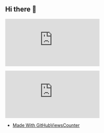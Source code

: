 ## Hi there 👋

![GitHubViewsCounter](https://openlabx.com/githubviewscounter/api/gitvcr.php?username=openlab-x&repository=.github&theme=dark)

![GitHubViewsCounter](https://openlabx.com/githubviewscounter/api/gitvcmp.php?username=openlab-x&theme=dark)
  - [Made With GitHubViewsCounter](https://github.com/openlab-x/GitHubViewsCounter)


<!--


**Here are some ideas to get you started:**

🙋‍♀️ A short introduction - what is your organization all about?
🌈 Contribution guidelines - how can the community get involved?
👩‍💻 Useful resources - where can the community find your docs? Is there anything else the community should know?
🍿 Fun facts - what does your team eat for breakfast?
🧙 Remember, you can do mighty things with the power of [Markdown](https://docs.github.com/github/writing-on-github/getting-started-with-writing-and-formatting-on-github/basic-writing-and-formatting-syntax)
-->
